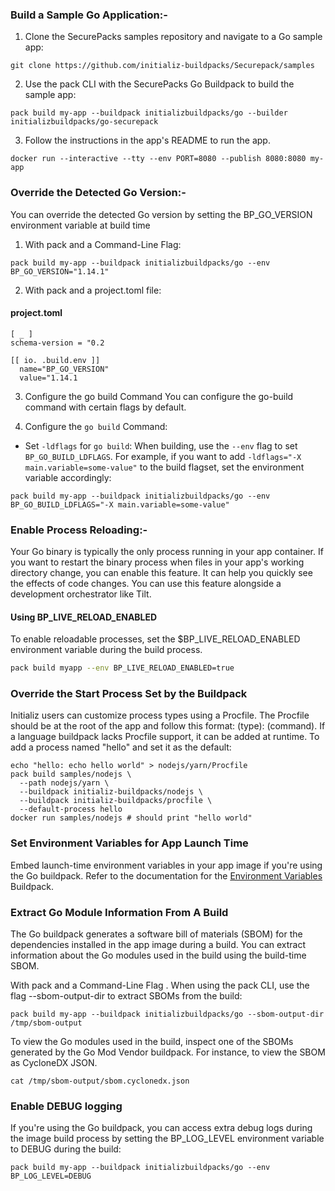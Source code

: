 ### Build a Sample Go Application:-
1. Clone the SecurePacks samples repository and navigate to a Go sample app: 
  ```
git clone https://github.com/initializ-buildpacks/Securepack/samples
```
2. Use the pack CLI with the SecurePacks Go Buildpack to build the sample app: 
```
pack build my-app --buildpack initializbuildpacks/go --builder initializbuildpacks/go-securepack
```
3. Follow the instructions in the app's README to run the app. 
 ```
 docker run --interactive --tty --env PORT=8080 --publish 8080:8080 my-app
 ```
 ### Override the Detected Go Version:-
 You can override the detected Go version by setting the BP_GO_VERSION environment variable at build time
1. With pack and a Command-Line Flag: 
 ```
 pack build my-app --buildpack initializbuildpacks/go --env BP_GO_VERSION="1.14.1"
```
2. With pack and a project.toml file: 
#### project.toml
``` 
[ _ ] 
schema-version = "0.2 
 
[[ io. .build.env ]] 
  name="BP_GO_VERSION" 
  value="1.14.1
  ```
3. Configure the go build Command 
You can configure the go-build command with certain flags by default. 

   
3. Configure the `go build` Command:

- Set `-ldflags` for `go build`: 
  When building, use the `--env` flag to set `BP_GO_BUILD_LDFLAGS`. For example, if you want to add `-ldflags="-X main.variable=some-value"` to the build flagset, set the environment variable accordingly:
```
pack build my-app --buildpack initializbuildpacks/go --env BP_GO_BUILD_LDFLAGS="-X main.variable=some-value"
```
### Enable Process Reloading:-
Your Go binary is typically the only process running in your app container. If you want to restart the binary process when files in your app's working directory change, you can enable this feature. It can help you quickly see the effects of code changes. You can use this feature alongside a development orchestrator like Tilt. 
#### Using BP_LIVE_RELOAD_ENABLED 
To enable reloadable processes, set the $BP_LIVE_RELOAD_ENABLED environment variable during the build process.
```bash 
pack build myapp --env BP_LIVE_RELOAD_ENABLED=true 
``` 
### Override the Start Process Set by the Buildpack 

Initializ users can customize process types using a Procfile. The Procfile should be at the root of the app and follow this format: (type): (command). If a language buildpack lacks Procfile support, it can be added at runtime. 
To add a process named "hello" and set it as the default:
```
echo "hello: echo hello world" > nodejs/yarn/Procfile
pack build samples/nodejs \
  --path nodejs/yarn \
  --buildpack initializ-buildpacks/nodejs \
  --buildpack initializ-buildpacks/procfile \
  --default-process hello
docker run samples/nodejs # should print "hello world"
```
  
### Set Environment Variables for App Launch Time 

Embed launch-time environment variables in your app image if you're using the Go buildpack. Refer to the documentation for the [Environment Variables](https://github.com/initializ-buildpacks/environment-variables/blob/main/README.md) Buildpack. 

### Extract Go Module Information From A Build 
The Go buildpack generates a software bill of materials (SBOM) for the dependencies installed in the app image during a build. You can extract information about the Go modules used in the build using the build-time SBOM. 

With pack and a Command-Line Flag .
When using the pack CLI, use the flag --sbom-output-dir to extract SBOMs from the build: 
```
pack build my-app --buildpack initializbuildpacks/go --sbom-output-dir /tmp/sbom-output
```
To view the Go modules used in the build, inspect one of the SBOMs generated by the Go Mod Vendor buildpack. For instance, to view the SBOM as CycloneDX JSON.
```
cat /tmp/sbom-output/sbom.cyclonedx.json
```

### Enable DEBUG logging

If you're using the Go buildpack, you can access extra debug logs during the image build process by setting the BP_LOG_LEVEL environment variable to DEBUG during the build: 
```
pack build my-app --buildpack initializbuildpacks/go --env BP_LOG_LEVEL=DEBUG 
```